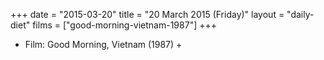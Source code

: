 +++
date = "2015-03-20"
title = "20 March 2015 (Friday)"
layout = "daily-diet"
films = ["good-morning-vietnam-1987"]
+++


* Film: Good Morning, Vietnam (1987) +
